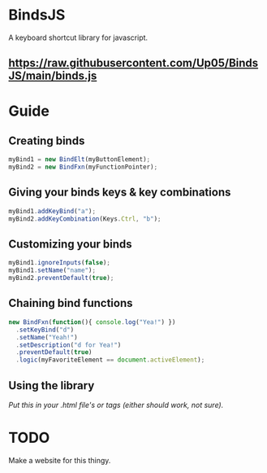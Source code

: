 # BindsJS
A keyboard shortcut library for javascript.

https://raw.githubusercontent.com/Up05/BindsJS/main/binds.js
---

# Guide 

## Creating binds

```js
myBind1 = new BindElt(myButtonElement); 
myBind2 = new BindFxn(myFunctionPointer);
```

## Giving your binds keys & key combinations

```js
myBind1.addKeyBind("a");
myBind2.addKeyCombination(Keys.Ctrl, "b");
```

## Customizing your binds

```js
myBind1.ignoreInputs(false);
myBind1.setName("name");
myBind2.preventDefault(true);
```

## Chaining bind functions

```js
new BindFxn(function(){ console.log("Yea!") })
  .setKeyBind("d")
  .setName("Yeah!")
  .setDescription("d for Yea!")
  .preventDefault(true)
  .logic(myFavoriteElement == document.activeElement);
```

## Using the library
*Put this in your .html file's <head> or <body> tags (either should work, not sure).*

<script src="https://raw.githubusercontent.com/Up05/BindsJS/main/binds.js"></script>

# TODO

Make a website for this thingy.



